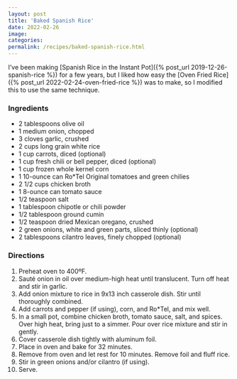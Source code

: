 ```yaml
---
layout: post
title: 'Baked Spanish Rice'
date: 2022-02-26
image:
categories:
permalink: /recipes/baked-spanish-rice.html
---
```


I’ve been making [Spanish Rice in the Instant Pot]({% post_url 2019-12-26-spanish-rice %}) for a few years, but I liked how easy the [Oven Fried Rice]({% post_url 2022-02-24-oven-fried-rice %}) was to make, so I modified this to use the same technique.

### Ingredients

- 2 tablespoons olive oil
- 1 medium onion, chopped
- 3 cloves garlic, crushed
- 2 cups long grain white rice
- 1 cup carrots, diced (optional)
- 1 cup fresh chili or bell pepper, diced (optional)
- 1 cup frozen whole kernel corn
- 1 10-ounce can Ro*Tel Original tomatoes and green chilies
- 2 1/2 cups chicken broth
- 1 8-ounce can tomato sauce
- 1/2 teaspoon salt
- 1 tablespoon chipotle or chili powder
- 1/2 tablespoon ground cumin
- 1/2 teaspoon dried Mexican oregano, crushed
- 2 green onions, white and green parts, sliced thinly (optional)
- 2 tablespoons cilantro leaves, finely chopped (optional)

### Directions

1. Preheat oven to 400ºF.
2. Sauté onion in oil over medium-high heat until translucent. Turn off heat and stir in garlic.
3. Add onion mixture to rice in 9x13 inch casserole dish. Stir until thoroughly combined.
4. Add carrots and pepper (if using), corn, and Ro*Tel, and mix well.
5. In a small pot, combine chicken broth, tomato sauce, salt, and spices. Over high heat, bring just to a simmer. Pour over rice mixture and stir in gently.
6. Cover casserole dish tightly with aluminum foil.
7. Place in oven and bake for 32 minutes.
8. Remove from oven and let rest for 10 minutes. Remove foil and fluff rice.
9. Stir in green onions and/or cilantro (if using).
10. Serve.
